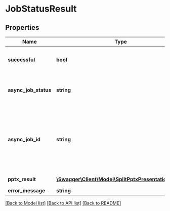 # JobStatusResult

## Properties
Name | Type | Description | Notes
------------ | ------------- | ------------- | -------------
**successful** | **bool** | True if the operation to check the status of the job was successful, false otherwise | [optional] 
**async_job_status** | **string** | Returns the job status of the Async Job, if applicable.  Possible states are STARTED and COMPLETED | [optional] 
**async_job_id** | **string** | When the job exceeds 25 pages, an Async Job ID is returned.  Use the CheckPdfOcrJobStatus API to check on the status of this job using the AsyncJobID and get the result when it finishes | [optional] 
**pptx_result** | [**\Swagger\Client\Model\SplitPptxPresentationResult**](SplitPptxPresentationResult.md) | PowerPoint split result (if applicable) | [optional] 
**error_message** | **string** | Error message (if any) | [optional] 

[[Back to Model list]](../README.md#documentation-for-models) [[Back to API list]](../README.md#documentation-for-api-endpoints) [[Back to README]](../README.md)


